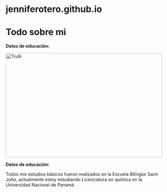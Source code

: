 # jenniferotero.github.io

<!DOCTYPE html>
<html>
<h1><head>Todo sobre mi</h1>
</head>
<body>
<b><p>Datos de educación:</p></b>
<img src="" alt="Trulli" width="500" height="333">
<b><p>Datos de educación:</p></b>
<p> Todos mis estudios básicos fueron realizados en la Escuela Bilingüe Saint John, actualmente estoy estudiando Licenciatura en química en la Universidad Nacional de Panamá. </p>

</body>
</html>
